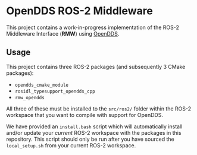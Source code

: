 # OpenDDS ROS-2 Middleware
This project contains a work-in-progress implementation of the ROS-2 Middleware Interface (**RMW**) using [OpenDDS](https://github.com/objectcomputing/OpenDDS).

## Usage
This project contains three ROS-2 packages (and subsequently 3 CMake packages):

- `opendds_cmake_module`
- `rosidl_typesupport_opendds_cpp`
- `rmw_opendds`

All three of these must be installed to the `src/ros2/` folder within the ROS-2 workspace that you want to compile with support for OpenDDS. 

We have provided an `install.bash` script which will automatically install and/or update your *current* ROS-2 workspace with the packages in this repository. This script should only be run after you have sourced the `local_setup.sh` from your current ROS-2 workspace.